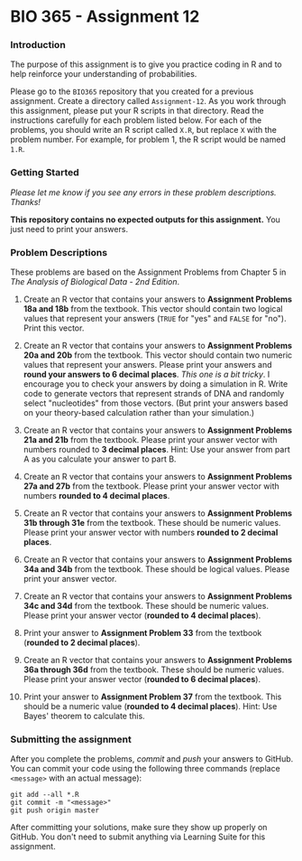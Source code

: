 # BIO 365 - Assignment 12

### Introduction

The purpose of this assignment is to give you practice coding in R and to help reinforce your understanding of probabilities.

Please go to the `BIO365` repository that you created for a previous assignment. Create a directory called `Assignment-12`. As you work through this assignment, please put your R scripts in that directory. Read the instructions carefully for each problem listed below. For each of the problems, you should write an R script called `X.R`, but replace `X` with the problem number. For example, for problem 1, the R script would be named `1.R`.

### Getting Started

*Please let me know if you see any errors in these problem descriptions. Thanks!*

**This repository contains no expected outputs for this assignment.** You just need to print your answers.

### Problem Descriptions

These problems are based on the Assignment Problems from Chapter 5 in *The Analysis of Biological Data - 2nd Edition*.

1. Create an R vector that contains your answers to **Assignment Problems 18a and 18b** from the textbook. This vector should contain two logical values that represent your answers (`TRUE` for "yes" and `FALSE` for "no"). Print this vector.

2. Create an R vector that contains your answers to **Assignment Problems 20a and 20b** from the textbook. This vector should contain two numeric values that represent your answers. Please print your answers and **round your answers to 6 decimal places**. *This one is a bit tricky*. I encourage you to check your answers by doing a simulation in R. Write code to generate vectors that represent strands of DNA and randomly select "nucleotides" from those vectors. (But print your answers based on your theory-based calculation rather than your simulation.)

3. Create an R vector that contains your answers to **Assignment Problems 21a and 21b** from the textbook. Please print your answer vector with numbers rounded to **3 decimal places**. Hint: Use your answer from part A as you calculate your answer to part B.

4. Create an R vector that contains your answers to **Assignment Problems 27a and 27b** from the textbook. Please print your answer vector with numbers **rounded to 4 decimal places**.

5. Create an R vector that contains your answers to **Assignment Problems 31b through 31e** from the textbook. These should be numeric values. Please print your answer vector with numbers **rounded to 2 decimal places**.

6. Create an R vector that contains your answers to **Assignment Problems 34a and 34b** from the textbook. These should be logical values. Please print your answer vector.

7. Create an R vector that contains your answers to **Assignment Problems 34c and 34d** from the textbook. These should be numeric values. Please print your answer vector (**rounded to 4 decimal places**).

8. Print your answer to **Assignment Problem 33** from the textbook (**rounded to 2 decimal places**).

9. Create an R vector that contains your answers to **Assignment Problems 36a through 36d** from the textbook. These should be numeric values. Please print your answer vector (**rounded to 6 decimal places**).

10. Print your answer to **Assignment Problem 37** from the textbook. This should be a numeric value (**rounded to 4 decimal places**). Hint: Use Bayes' theorem to calculate this.

### Submitting the assignment

After you complete the problems, *commit* and *push* your answers to GitHub. You can commit your code using the following three commands (replace `<message>` with an actual message):

```
git add --all *.R
git commit -m "<message>"
git push origin master
```

After committing your solutions, make sure they show up properly on GitHub. You don't need to submit anything via Learning Suite for this assignment.